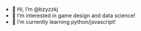 - 👋 Hi, I’m @bzyzzkj
- 👀 I’m interested in game design and data science!
- 🌱 I’m currently learning python/jsvascript!

<!---
bzyzzkj/bzyzzkj is a ✨ special ✨ repository because its `README.md` (this file) appears on your GitHub profile.
You can click the Preview link to take a look at your changes.
--->
